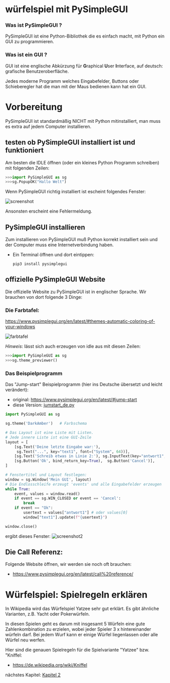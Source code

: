 # würfelspiel mit PySimpleGUI 

### Was ist PySimpleGUI ?

PySimpleGUI ist eine Python-Bibliothek die es einfach macht, mit Python ein GUI zu programmieren.

### Was ist ein GUI ?

GUI ist eine englische Abkürzung für **G**raphical  **U**ser **I**nterface, auf deutsch: grafische Benutzeroberfläche. 

Jedes moderne Programm welches Eingabefelder, Buttons oder Schieberegler hat die man mit der Maus bedienen kann hat ein GUI. 

# Vorbereitung

PySimpleGUI ist standardmäßig NICHT mit Python mitinstalliert, man muss es extra auf jedem Computer installieren.

## testen ob PySimpleGUI installiert ist und funktioniert

Am besten die IDLE öffnen (oder ein kleines Python Programm schreiben) mit folgenden Zeilen:
```python
>>>import PySimpleGUI as sg
>>>sg.PopupOK("Hallo Welt")
```
Wenn PySimpleGUI richtig installiert ist escheint folgendes Fenster:

![screenshot](screenshot1_hallowelt.png)

Ansonsten erscheint eine Fehlermeldung.

## PySimpleGUI installieren 

Zum installieren von PySimpleGUI muß Python korrekt installiert sein und der Computer muss eine Internetverbindung haben.

* Ein Terminal öffnen und dort eintippen:
  ```
  pip3 install pysimplegui
  ```
## offizielle PySimpleGUI Website

Die offizielle Website zu PySimpleGUI ist in englischer Sprache. Wir brauchen von dort folgende 3 Dinge:

### Die Farbtafel:

https://www.pysimplegui.org/en/latest/#themes-automatic-coloring-of-your-windows

![farbtafel](farbtafel.png)

_Hinweis_: lässt sich auch erzeugen von idle aus mit diesen Zeilen:
```python
>>>import PySimpleGUI as sg
>>>sg.theme_previewer()
```

### Das Beispielprogramm

Das "Jump-start" Beispielprogramm (hier ins Deutsche übersetzt und leicht verändert):
* original: <https://www.pysimplegui.org/en/latest/#jump-start>
* diese Version: [jumstart_de.py](jumpstart_de.py)

```python
import PySimpleGUI as sg

sg.theme('DarkAmber')   # Farbschema

# Das Layout ist eine Liste mit Listen. 
# Jede innere Liste ist eine GUI-Zeile 
layout = [ 
    [sg.Text('Deine letzte Eingabe war:'),
     sg.Text("...", key="text1", font=("System", 64))],
    [sg.Text('Schreib etwas in Linie 2:'), sg.InputText(key="antwort1", )],
    [sg.Button('Ok', bind_return_key=True),  sg.Button('Cancel')],
]

# Fenstertitel und Layout festlegen:
window = sg.Window('Mein GUI', layout)
# Die Endlosschleife erzeugt 'events' und alle Eingabefelder erzeugen 'values' 
while True:
    event, values = window.read()
    if event == sg.WIN_CLOSED or event == 'Cancel': 
        break
    if event == "Ok": 
        usertext = values["antwort1"] # oder values[0]
        window["text1"].update(f"{usertext}")

window.close()
```
ergibt dieses Fenster:
![screenshot2](screenshot2_jumpstart.png)

## Die Call Referenz:

Folgende Website öffnen, wir werden sie noch oft brauchen:

* <https://www.pysimplegui.org/en/latest/call%20reference/>


# Würfelspiel: Spielregeln erklären

In Wikipedia wird das Würfelspiel Yatzee sehr gut erklärt. Es gibt ähnliche Varianten, z.B. Yacht oder Pokerwürfeln.

In diesen Spielen geht es darum mit insgesamt 5 Würfeln eine gute Zahlenkombination zu erzielen, wobei jeder Spieler 3 x hintereinander würfeln darf. Bei jedem Wurf kann er einige Würfel liegenlassen oder alle Würfel neu werfen.

Hier sind die genauen Spielregeln für die Spielvariante "Yatzee" bzw. "Kniffel:

* <https://de.wikipedia.org/wiki/Kniffel>


nächstes Kapitel: [Kapitel 2](kapitel02.md)
